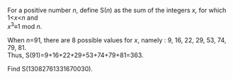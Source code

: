 <p>
For a positive number <var>n</var>, define S(<var>n</var>) as the sum of the integers <var>x,</var> for which 1&lt;<var>x</var>&lt;<var>n</var> and<br /><var>x</var><sup>3</sup>≡1 mod <var>n</var>.
</p>
<p>
When <var>n</var>=91, there are 8 possible values for <var>x</var>, namely : 9, 16, 22, 29, 53, 74, 79, 81.<br />
Thus, S(91)=9+16+22+29+53+74+79+81=363.</p>
<p>
Find S(13082761331670030).
</p>

